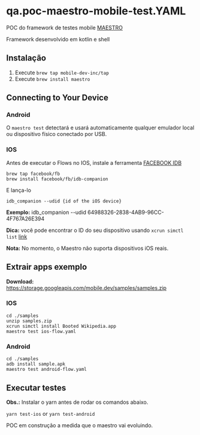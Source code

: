 # qa.poc-maestro-mobile-test.YAML

POC do framework de testes mobile [MAESTRO](https://maestro.mobile.dev/)

Framework desenvolvido em kotlin e shell

## Instalação

1. Execute `brew tap mobile-dev-inc/tap`
2. Execute `brew install maestro`

## Connecting to Your Device

### Android

O `maestro test` detectará e usará automaticamente qualquer emulador local ou dispositivo físico conectado por USB.

### IOS

Antes de executar o Flows no IOS, instale a ferramenta [FACEBOOK IDB](https://fbidb.io/)

```
brew tap facebook/fb
brew install facebook/fb/idb-companion
```

E lança-lo

```
idb_companion --udid {id of the iOS device}
```

**Exemplo:** idb_companion --udid 64988326-2838-4AB9-96CC-4F767A26E394

**Dica:** você pode encontrar o ID do seu dispositivo usando `xcrun simctl list` [link](https://medium.com/xcblog/simctl-control-ios-simulators-from-command-line-78b9006a20dc)

**Nota:** No momento, o Maestro não suporta dispositivos iOS reais.

## Extrair apps exemplo

**Download:** https://storage.googleapis.com/mobile.dev/samples/samples.zip 

### IOS

```
cd ./samples
unzip samples.zip
xcrun simctl install Booted Wikipedia.app
maestro test ios-flow.yaml
```

### Android

```
cd ./samples
adb install sample.apk
maestro test android-flow.yaml
```

## Executar testes

**Obs.:** Instalar o yarn antes de rodar os comandos abaixo.

`yarn test-ios` or `yarn test-android`

POC em construção a medida que o maestro vai evoluindo.